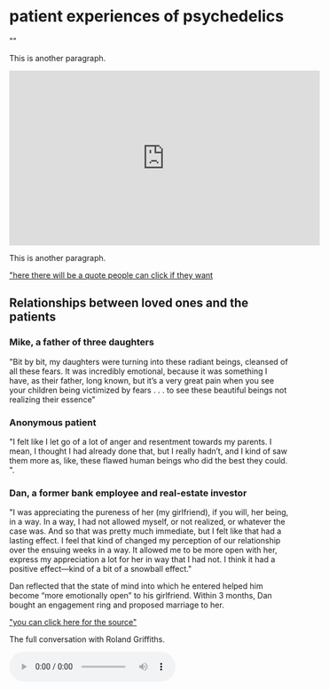 <html> 
  <head>
    <title>patient experiences on psychedelics</title> 
  </head>
  <body> 
    <h1>patient experiences of psychedelics</h1> 
    <p>""</p>
    <p>This is another paragraph.</p>
    <iframe width="560" height="315" 
    src="https://www.youtube.com/embed/UGN2l-XY_EE?si=PvjXSn17Es676Z1q&amp;start=3847" 
    title="YouTube video player" frameborder="0" allow="accelerometer; 
    autoplay; clipboard-write; encrypted-media; gyroscope; picture-in-picture; 
    web-share" allowfullscreen></iframe>
    <p>This is another paragraph.</p>
    <a href="https://www.youtube.com/watch?v=UGN2l-XY_EE&ab_channel=RealStories">"here there will be a quote people can click if they want</a>
    <h2> Relationships between loved ones and the patients</h2>
    <h3>Mike, a father of three daughters</h3>
    <p>"Bit by bit, my daughters were turning into these radiant beings, cleansed of all these fears. It was incredibly emotional, because it was something I have, as their father, long known, but it’s a very great pain when you see your children being victimized by fears . . . to see these beautiful beings not realizing their essence"</p>
    <h3> Anonymous patient</h3>
    <p>"I felt like I let go of a lot of anger and resentment towards my parents. I mean, I thought I had already done that, but I really hadn’t, and I kind of saw them more as, like, these flawed human beings who did the best they could.
".</p>
    <h3> Dan, a former bank employee and real-estate investor</h3>
    <p>"I was appreciating the pureness of her (my girlfriend), if you will, her being, in a way. In a way, I had not allowed myself, or not realized, or whatever the case was. And so that was pretty much immediate, but I felt like that had a lasting effect. I feel that kind of changed my perception of our relationship over the ensuing weeks in a way. It allowed me to be more open with her, express my appreciation a lot for her in way that I had not. I think it had a positive effect—kind of a bit of a snowball effect."</p>
    <p>Dan reflected that the state of mind into which he entered helped him become “more emotionally open” to his girlfriend. Within 3 months, Dan bought an engagement ring and proposed marriage to her.</p>
    <a href="https://journals.sagepub.com/doi/10.1177/0022167817706884#bibr5-0022167817706884">"you can click here for the source"</a>
    <p>The full conversation with Roland Griffiths.</p>
    <audio controls>
        <source src="20230514_atc_he_helped_cancer_patients_find_peace_through_psychedelics_then_came_his_diagnosis.mp3" type="audio/mpeg">
      </audio>
</body>
</html>

